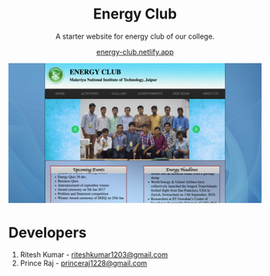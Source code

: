 <h1 align="center">Energy Club</h1>
<p align="center">A starter website for energy club of our college.</p>
<p align="center"><a align="center" href="https://energy-club.netlify.app/">energy-club.netlify.app</a></p>
<p align="center">
    <img src="/images/energy-club.png" alt="Energy Club" />
</p>

# Developers
1. Ritesh Kumar - riteshkumar1203@gmail.com
2. Prince Raj - princeraj1228@gmail.com